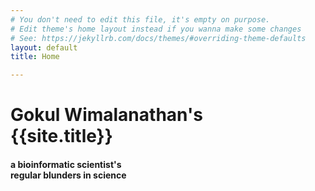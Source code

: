 ```yaml
---
# You don't need to edit this file, it's empty on purpose.
# Edit theme's home layout instead if you wanna make some changes
# See: https://jekyllrb.com/docs/themes/#overriding-theme-defaults
layout: default
title: Home

---
```


<div class="mdl-grid">
	<div class="mdl-cell mdl-card mdl-cell--12-col mdl-cell--4-col-phone">
		<div class="home-img">
			<h1>
			Gokul Wimalanathan's
			<br>
			{{site.title}}			
			</h1>
		</div>
		<h4 class="sub-title">
			a bioinformatic scientist's <br>
			regular blunders in science  
		</h4>
	</div>

</div>
